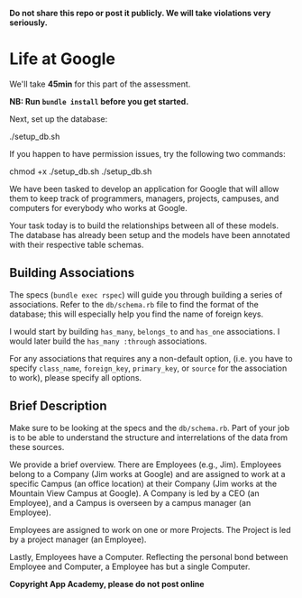 **Do not share this repo or post it publicly. We will take violations
very seriously.**

# Life at Google

We'll take **45min** for this part of the assessment.

**NB: Run `bundle install` before you get started.**

Next, set up the database:

  ./setup_db.sh

If you happen to have permission issues, try the following two commands:

  chmod +x ./setup_db.sh
  ./setup_db.sh

We have been tasked to develop an application for Google that will allow
them to keep track of programmers, managers, projects, campuses, and
computers for everybody who works at Google.

Your task today is to build the relationships between all of these
models. The database has already been setup and the models have been
annotated with their respective table schemas.

## Building Associations

The specs (`bundle exec rspec`) will guide you through building a
series of associations. Refer to the `db/schema.rb` file to find the
format of the database; this will especially help you find the name of
foreign keys.

I would start by building `has_many`, `belongs_to` and `has_one`
associations. I would later build the `has_many :through`
associations.

For any associations that requires any a non-default option, (i.e.
you have to specify `class_name`, `foreign_key`, `primary_key`, or
`source` for the association to work), please specify all options.

## Brief Description

Make sure to be looking at the specs and the `db/schema.rb`. Part of
your job is to be able to understand the structure and interrelations
of the data from these sources.

We provide a brief overview. There are Employees (e.g., Jim). Employees
belong to a Company (Jim works at Google) and are assigned to work at a
specific Campus (an office location) at their Company (Jim works at the
Mountain View Campus at Google). A Company is led by a CEO (an
Employee), and a Campus is overseen by a campus manager (an Employee).

Employees are assigned to work on one or more Projects. The Project is
led by a project manager (an Employee).

Lastly, Employees have a Computer. Reflecting the personal bond between
Employee and Computer, a Employee has but a single Computer.

**Copyright App Academy, please do not post online**
